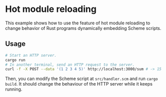 # Hot module reloading

This example shows how to use the feature of hot module reloading to change behavior of Rust programs dynamically embedding Scheme scripts.

## Usage

```sh
# Start an HTTP server.
cargo run
# In another terminal, send an HTTP request to the server.
curl -f -X POST --data '(1 2 3 4 5)' http://localhost:3000/sum # -> 15
```

Then, you can modify the Scheme script at `src/handler.scm` and run `cargo build`. It should change the behaviour of the HTTP server while it keeps running.
